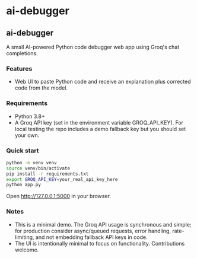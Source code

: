 # ai-debugger
## ai-debugger

A small AI-powered Python code debugger web app using Groq's chat completions.

### Features

- Web UI to paste Python code and receive an explanation plus corrected code from the model.

### Requirements

- Python 3.8+
- A Groq API key (set in the environment variable GROQ_API_KEY). For local testing the repo includes a demo fallback key but you should set your own.

### Quick start

```bash
python -m venv venv
source venv/bin/activate
pip install -r requirements.txt
export GROQ_API_KEY=your_real_api_key_here
python app.py
```

Open http://127.0.0.1:5000 in your browser.

### Notes

- This is a minimal demo. The Groq API usage is synchronous and simple; for production consider async/queued requests, error handling, rate-limiting, and not embedding fallback API keys in code.
- The UI is intentionally minimal to focus on functionality. Contributions welcome.
